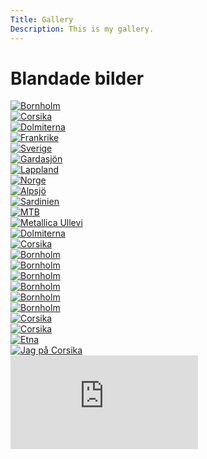 ```yaml
---
Title: Gallery
Description: This is my gallery.
---
```

Blandade bilder
==========================

<div class="gallery">

<div class="gallery-item">
    <picture>
        <a href="%base_url%/../portfolio/assets/img/bornholm.jpg" target="_blank">
            <source media="(min-width: 668px)" srcset="../portfolio/assets/img/bornholm.jpg">
            <img src="../portfolio/assets/img/bornholm.jpg?w=375" alt="Bornholm">
    </picture>
</div>

<div class="gallery-item">
    <picture>
        <a href="%base_url%/../portfolio/assets/img/corsika.jpg" target="_blank">
            <source media="(min-width: 668px)" srcset="../portfolio/assets/img/corsika.jpg">
            <img src="../portfolio/assets/img/corsika.jpg?w=375" alt="Corsika">
    </picture>
</div>

<div class="gallery-item">
    <picture>
        <a href="%base_url%/../portfolio/assets/img/dolmiterna.jpg" target="_blank">
            <source media="(min-width: 668px)" srcset="../portfolio/assets/img/dolmiterna.jpg">
            <img src="../portfolio/assets/img/dolmiterna.jpg?w=375" alt="Dolmiterna">
    </picture>
</div>

<div class="gallery-item">
    <picture>
        <a href="%base_url%/../portfolio/assets/img/frankrike.jpg" target="_blank">
            <source media="(min-width: 668px)" srcset="../portfolio/assets/img/frankrike.jpg">
            <img src="../portfolio/assets/img/frankrike.jpg?w=375" alt="Frankrike">
    </picture>
</div>  

<div class="gallery-item">
    <picture>
        <a href="%base_url%/../portfolio/assets/img/sverige.jpg" target="_blank">
            <source media="(min-width: 668px)" srcset="../portfolio/assets/img/sverige.jpg">
            <img src="../portfolio/assets/img/sverige.jpg?w=375" alt="Sverige">
    </picture>
</div>

<div class="gallery-item">
    <picture>
        <a href="%base_url%/../portfolio/assets/img/garda.jpg" target="_blank">
            <source media="(min-width: 668px)" srcset="../portfolio/assets/img/garda.jpg">
            <img src="../portfolio/assets/img/garda.jpg?w=375" alt="Gardasjön">
    </picture>
</div>

<div class="gallery-item">
    <picture>
        <a href="%base_url%/../portfolio/assets/img/lappland.jpg" target="_blank">
            <source media="(min-width: 668px)" srcset="../portfolio/assets/img/lappland.jpg">
            <img src="../portfolio/assets/img/lappland.jpg?w=375" alt="Lappland">
    </picture>
</div>

<div class="gallery-item">
    <picture>
        <a href="%base_url%/../portfolio/assets/img/norge.jpg" target="_blank">
            <source media="(min-width: 668px)" srcset="../portfolio/assets/img/norge.jpg">
            <img src="../portfolio/assets/img/norge.jpg?w=375" alt="Norge">
    </picture>
</div>

<div class="gallery-item">
    <picture>
        <a href="%base_url%/../portfolio/assets/img/alplake.jpg" target="_blank">
            <source media="(min-width: 668px)" srcset="../portfolio/assets/img/alplake.jpg">
            <img src="../portfolio/assets/img/alplake.jpg?w=375" alt="Alpsjö">
    </picture>
</div>

<div class="gallery-item">
    <picture>
        <a href="%base_url%/../portfolio/assets/img/sardinien.jpg" target="_blank">
            <source media="(min-width: 668px)" srcset="../portfolio/assets/img/sardinien.jpg">
            <img src="../portfolio/assets/img/sardinien.jpg?w=375" alt="Sardinien">
    </picture>
</div>

<div class="gallery-item">
    <picture>
        <a href="%base_url%/../portfolio/assets/img/mtb.jpg" target="_blank">
            <source media="(min-width: 668px)" srcset="../portfolio/assets/img/mtb.jpg">
            <img src="../portfolio/assets/img/mtb.jpg?w=375" alt="MTB">
    </picture>
</div>

<div class="gallery-item">
    <picture>
        <a href="%base_url%/../portfolio/assets/img/metallica.jpg" target="_blank">
            <source media="(min-width: 668px)" srcset="../portfolio/assets/img/metallica.jpg">
            <img src="../portfolio/assets/img/metallica.jpg?w=375" alt="Metallica Ullevi">
    </picture>
</div>

<div class="gallery-item">
    <picture>
        <a href="%base_url%/../portfolio/assets/img/dolmiterna2.jpg" target="_blank">
            <source media="(min-width: 668px)" srcset="../portfolio/assets/img/dolmiterna2.jpg">
            <img src="../portfolio/assets/img/dolmiterna2.jpg?w=375" alt="Dolmiterna">
    </picture>
</div>

<div class="gallery-item">
    <picture>
        <a href="%base_url%/../portfolio/assets/img/corsika2.jpg" target="_blank">
            <source media="(min-width: 668px)" srcset="../portfolio/assets/img/corsika2.jpg">
            <img src="../portfolio/assets/img/corsika2.jpg?w=375" alt="Corsika">
    </picture>
</div>

<div class="gallery-item">
    <picture>
        <a href="%base_url%/../portfolio/assets/img/bornholm3.jpg" target="_blank">
            <source media="(min-width: 668px)" srcset="../portfolio/assets/img/bornholm3.jpg">
            <img src="../portfolio/assets/img/bornholm3.jpg?w=375" alt="Bornholm">
    </picture>
</div>

<div class="gallery-item">
    <picture>
        <a href="%base_url%/../portfolio/assets/img/bornholm4.jpg" target="_blank">
            <source media="(min-width: 668px)" srcset="../portfolio/assets/img/bornholm4.jpg">
            <img src="../portfolio/assets/img/bornholm4.jpg?w=375" alt="Bornholm">
    </picture>
</div>

<div class="gallery-item">
    <picture>
        <a href="%base_url%/../portfolio/assets/img/bornholm5.jpg" target="_blank">
            <source media="(min-width: 668px)" srcset="../portfolio/assets/img/bornholm5.jpg">
            <img src="../portfolio/assets/img/bornholm5.jpg?w=375" alt="Bornholm">
    </picture>
</div>

<div class="gallery-item">
    <picture>
        <a href="%base_url%/../portfolio/assets/img/bornholm6.jpg" target="_blank">
            <source media="(min-width: 668px)" srcset="../portfolio/assets/img/bornholm6.jpg">
            <img src="../portfolio/assets/img/bornholm6.jpg?w=375" alt="Bornholm">
    </picture>
</div>

<div class="gallery-item">
    <picture>
        <a href="%base_url%/../portfolio/assets/img/bornholm7.jpg" target="_blank">
            <source media="(min-width: 668px)" srcset="../portfolio/assets/img/bornholm7.jpg">
            <img src="../portfolio/assets/img/bornholm7.jpg?w=375" alt="Bornholm">
    </picture>
</div>

<div class="gallery-item">
    <picture>
        <a href="%base_url%/../portfolio/assets/img/bornholm8.jpg" target="_blank">
            <source media="(min-width: 668px)" srcset="../portfolio/assets/img/bornholm8.jpg">
            <img src="../portfolio/assets/img/bornholm8.jpg?w=375" alt="Bornholm">
    </picture>
</div>

<div class="gallery-item">
    <picture>
        <a href="%base_url%/../portfolio/assets/img/corsika3.jpg" target="_blank">
            <source media="(min-width: 668px)" srcset="../portfolio/assets/img/corsika3.jpg">
            <img src="../portfolio/assets/img/corsika3.jpg?w=375" alt="Corsika">
    </picture>
</div>

<div class="gallery-item">
    <picture>
        <a href="%base_url%/../portfolio/assets/img/corsika4.jpg" target="_blank">
            <source media="(min-width: 668px)" srcset="../portfolio/assets/img/corsika4.jpg">
            <img src="../portfolio/assets/img/corsika4.jpg?w=375" alt="Corsika">
        </a>
    </picture>
</div>

<div class="gallery-item">
    <a href="%base_url%/../portfolio/assets/img/etna.jpg" target="_blank">
        <picture>
            <source media="(min-width: 668px)" srcset="%base_url%/../portfolio/assets/img/etna.jpg">
            <img src="%base_url%/../portfolio/assets/img/etna.jpg?w=667" alt="Etna">
        </picture>
    </a>
</div>

<div class="gallery-item">
    <a href="%base_url%/../portfolio/assets/img/jag.jpg" target="_blank">
        <picture>
            <source media="(min-width: 668px)" srcset="%base_url%/../portfolio/assets/img/jag.jpg">
            <img src="%base_url%/../portfolio/assets/img/jag.jpg?w=667" alt="Jag på Corsika">
        </picture>
    </a>
</div>

</div>
<div class="embed-container">
    <iframe title="YouTube video player" src="https://www.youtube.com/embed/QLWkl5YpiD0?si=PQ8nK3XTqCXJwZX0" frameborder="0" allowfullscreen></iframe>
</div>
